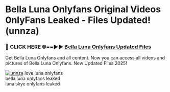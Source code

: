 # Bella Luna Onlyfans Original Videos 0nlyFans Leaked - Files Updated! (unnza)

<h3>🔴 CLICK HERE 🌐==►► <a href="https://tinyurl.com/2wckxsce" rel="nofollow">Bella Luna Onlyfans Updated Files</a></h3>

Get Bella Luna Onlyfans and all content. Now you can access all videos and pictures of Bella Luna Onlyfans. New Updated Files 2025!

[![unnza](https://i.imgur.com/AFduVYN.gif)](https://tinyurl.com/2wckxsce)
love luna onlyfans<br>
bella luna onlyfans leaked<br>
luna skye onlyfans leaked